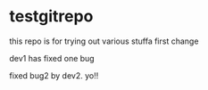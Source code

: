 testgitrepo
===========

this repo is for trying out various stuffa
first change 

dev1 has fixed one bug

fixed bug2 by dev2. yo!!
 
